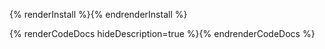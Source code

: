{% renderInstall %}{% endrenderInstall %}

{% renderCodeDocs hideDescription=true %}{% endrenderCodeDocs %}
